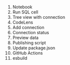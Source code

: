1. Notebook
1. Run SQL cell
1. Tree view with connection
1. CodeLens
1. Add connection
1. Connection status
1. Preview data
1. Publishing script
1. Update package.json
1. GitHub Actions
1. esbuild